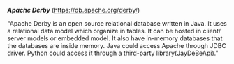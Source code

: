 ***Apache Derby*** (https://db.apache.org/derby/)

"Apache Derby is an open source relational database written in Java. It uses a relational data model which
organize in tables. It can be hosted in client/ server models or embedded model. It also have in-memory databases
that the databases are inside memory. Java could access Apache through JDBC driver. Python could access it through
a third-party library(JayDeBeApi)."

